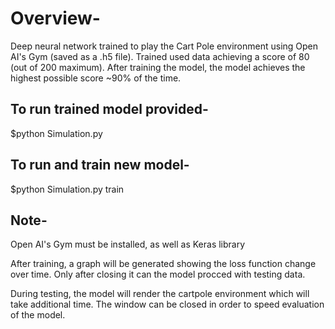 # Overview-
Deep neural network trained to play the Cart Pole environment using Open AI's Gym (saved as a .h5 file). Trained used data achieving a score of 80 (out of 200 maximum). After training the model, the model achieves the highest possible score ~90% of the time.

## To run trained model provided-

$python Simulation.py

## To run and train new model-

$python Simulation.py train

## Note-
Open AI's Gym must be installed, as well as Keras library

After training, a graph will be generated showing the loss function change over time.
Only after closing it can the model procced with testing data.

During testing, the model will render the cartpole environment which will take additional time.
The window can be closed in order to speed evaluation of the model.

